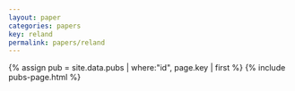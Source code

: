 ```yaml
---
layout: paper
categories: papers
key: reland
permalink: papers/reland
---
```


{% assign pub = site.data.pubs | where:"id", page.key | first %}
{% include pubs-page.html %}
